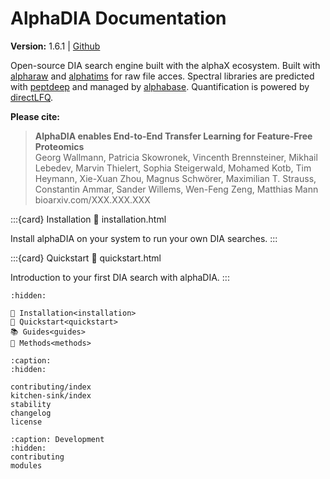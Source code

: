 
# AlphaDIA Documentation
**Version:** 1.6.1 | [Github](https://github.com/MannLabs/alphadia)

Open-source DIA search engine built with the alphaX ecosystem. Built with [alpharaw](https://github.com/MannLabs/alpharaw) and [alphatims](https://github.com/MannLabs/alphatims) for raw file acces. Spectral libraries are predicted with [peptdeep](https://github.com/MannLabs/alphapeptdeep) and managed by [alphabase](https://github.com/MannLabs/alphabase). Quantification is powered by [directLFQ](https://github.com/MannLabs/directLFQ).

**Please cite:**
> **AlphaDIA enables End-to-End Transfer Learning for Feature-Free Proteomics**<br>
> Georg Wallmann, Patricia Skowronek, Vincenth Brennsteiner, Mikhail Lebedev, Marvin Thielert, Sophia Steigerwald, Mohamed Kotb, Tim Heymann, Xie-Xuan Zhou, Magnus Schwörer, Maximilian T. Strauss, Constantin Ammar, Sander Willems, Wen-Feng Zeng, Matthias Mann<br>
> bioarxiv.com/XXX.XXX.XXX


:::{card} Installation
:link: installation.html

Install alphaDIA on your system to run your own DIA searches.
:::

:::{card} Quickstart
:link: quickstart.html

Introduction to your first DIA search with alphaDIA.
:::

```{toctree}
:hidden:

🔧 Installation<installation>
🚀 Quickstart<quickstart>
📚 Guides<guides>
📖 Methods<methods>
```

```{toctree}
:caption:
:hidden:

contributing/index
kitchen-sink/index
stability
changelog
license
```

```{toctree}
:caption: Development
:hidden:
contributing
modules
```
